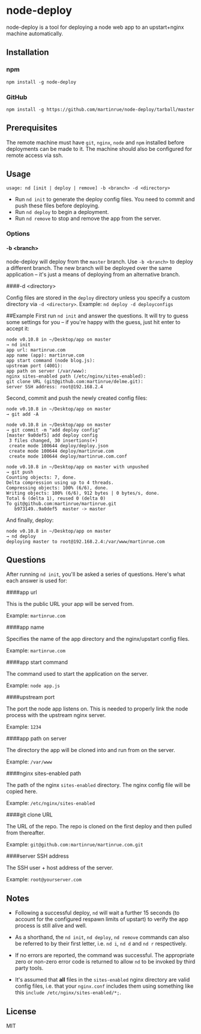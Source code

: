 # node-deploy
node-deploy is a tool for deploying a node web app to an upstart+nginx machine automatically.

## Installation

### npm
```
npm install -g node-deploy
```

### GitHub
```
npm install -g https://github.com/martinrue/node-deploy/tarball/master
```

## Prerequisites
The remote machine must have `git`, `nginx`, `node` and `npm` installed before deployments can be made to it. The machine should also be configured for remote access via ssh.

## Usage
```no-highlight
usage: nd [init | deploy | remove] -b <branch> -d <directory>
```

* Run `nd init` to generate the deploy config files. You need to commit and push these files before deploying.
* Run `nd deploy` to begin a deployment.
* Run `nd remove` to stop and remove the app from the server.

### Options
#### -b &lt;branch&gt;

node-deploy will deploy from the `master` branch. Use `-b <branch>` to deploy a different branch. The new branch will be deployed over the same application – it's just a means of deploying from an alternative branch.

####-d &lt;directory&gt;

Config files are stored in the `deploy` directory unless you specify a custom directory via `-d <directory>`. Example: `nd deploy -d deployconfigs`

##Example
First run `nd init` and answer the questions. It will try to guess some settings for you – if you're happy with the guess, just hit enter to accept it:

```no-highlight
node v0.10.8 in ~/Desktop/app on master
→ nd init
app url: martinrue.com
app name (app): martinrue.com
app start command (node blog.js):
upstream port (4001):
app path on server (/var/www):
nginx sites-enabled path (/etc/nginx/sites-enabled):
git clone URL (git@github.com:martinrue/delme.git):
server SSH address: root@192.168.2.4
```

Second, commit and push the newly created config files:

```no-highlight
node v0.10.8 in ~/Desktop/app on master
→ git add -A

node v0.10.8 in ~/Desktop/app on master
→ git commit -m "add deploy config"
[master 9a0def5] add deploy config
 3 files changed, 30 insertions(+)
 create mode 100644 deploy/deploy.json
 create mode 100644 deploy/martinrue.com
 create mode 100644 deploy/martinrue.com.conf

node v0.10.8 in ~/Desktop/app on master with unpushed
→ git push
Counting objects: 7, done.
Delta compression using up to 4 threads.
Compressing objects: 100% (6/6), done.
Writing objects: 100% (6/6), 912 bytes | 0 bytes/s, done.
Total 6 (delta 1), reused 0 (delta 0)
To git@github.com:martinrue/martinrue.git
   b973149..9a0def5  master -> master
```

And finally, deploy:

```no-highlight
node v0.10.8 in ~/Desktop/app on master
→ nd deploy
deploying master to root@192.168.2.4:/var/www/martinrue.com
```

## Questions
After running `nd init`, you'll be asked a series of questions. Here's what each answer is used for:

####app url

This is the public URL your app will be served from.

Example: `martinrue.com`

####app name

Specifies the name of the app directory and the nginx/upstart config files.

Example: `martinrue.com`

####app start command

The command used to start the application on the server.

Example: `node app.js`

####upstream port

The port the node app listens on. This is needed to properly link the node process with the upstream nginx server.

Example: `1234`

####app path on server

The directory the app will be cloned into and run from on the server.

Example: `/var/www`

####nginx sites-enabled path

The path of the nginx `sites-enabled` directory. The nginx config file will be copied here.

Example: `/etc/nginx/sites-enabled`

####git clone URL

The URL of the repo. The repo is cloned on the first deploy and then pulled from thereafter.

Example: `git@github.com:martinrue/martinrue.com.git`

####server SSH address

The SSH user + host address of the server.

Example: `root@yourserver.com`

## Notes
- Following a successful deploy, `nd` will wait a further 15 seconds (to account for the configured respawn limits of upstart) to verify the app process is still alive and well.

- As a shorthand, the `nd init`, `nd deploy`, `nd remove` commands can also be referred to by their first letter, i.e. `nd i`, `nd d` and `nd r` respectively.

- If no errors are reported, the command was successful. The appropriate zero or non-zero error code is returned to allow `nd` to be invoked by third party tools.

- It's assumed that **all** files in the `sites-enabled` nginx directory are valid config files, i.e. that your `nginx.conf` includes them using something like this `include /etc/nginx/sites-enabled/*;`.

## License

MIT